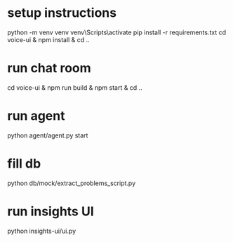 # setup instructions
python -m venv venv
venv\Scripts\activate
pip install -r requirements.txt
cd voice-ui & npm install & cd ..

# run chat room
cd voice-ui & npm run build & npm start & cd ..

# run agent
python agent/agent.py start

# fill db
python db/mock/extract_problems_script.py

# run insights UI
python insights-ui/ui.py
